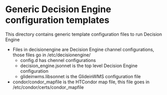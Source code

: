 # Generic Decision Engine configuration templates

This directory contains generic template configuration files to run Decision Engine


* Files in decisionengine are Decision Engine channel configurations, those files go in /etc/decisionengine/
    * config.d has chennel configurations
    * decision_engine.jsonnet is the top level Decision Engine configuration
    * glideinwms.libsonnet is the GlideinWMS configuration file
* condor/condor_mapfile is the HTCondor map file, this file goes in /etc/condor/certs/condor_mapfile
